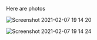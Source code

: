 Here are photos

![Screenshot 2021-02-07 19 14 20](https://user-images.githubusercontent.com/24686636/107152617-dfb3e480-6979-11eb-8f48-6dcb34530d66.png)

![Screenshot 2021-02-07 19 14 24](https://user-images.githubusercontent.com/24686636/107152639-02de9400-697a-11eb-84b4-be5ca9bf8ba3.png)
